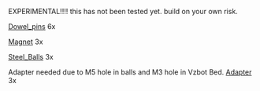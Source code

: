 EXPERIMENTAL!!!!
this has not been tested yet. build on your own risk.

[Dowel_pins](https://www.ratrig.com/dowel-pin-3-0mm-x-35-0mm.html) 6x

[Magnet](https://www.ratrig.com/magnet-20-x-10-x-5mm-two-hole-m3-countersink-screws.html) 3x

[Steel_Balls](https://www.ratrig.com/steel-ball-12mm-threaded-m5.html) 3x

Adapter needed due to M5 hole in balls and M3 hole in Vzbot Bed.
[Adapter](https://tameson.nl/fittingen/draadfitting/verloopnippel/verloopring/messing/fl2s-fm-b-m3-m5-m3-x-m5-f-m-messing-verloopring-16-bar.html?) 3x